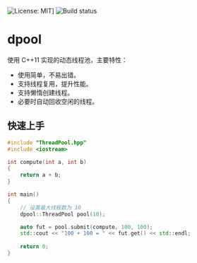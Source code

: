 ![License: MIT](https://img.shields.io/badge/License-MIT-yellow.svg)] ![Build status](https://travis-ci.org/senlinzhan/dpool.svg?branch=master)
# dpool 

使用 C++11 实现的动态线程池，主要特性：
- 使用简单，不易出错。 
- 支持线程复用，提升性能。
- 支持懒惰创建线程。
- 必要时自动回收空闲的线程。 

## 快速上手
```C++
#include "ThreadPool.hpp"
#include <iostream>

int compute(int a, int b)
{
    return a + b;
}

int main()
{
    // 设置最大线程数为 10
    dpool::ThreadPool pool(10);

    auto fut = pool.submit(compute, 100, 100);
    std::cout << "100 + 100 = " << fut.get() << std::endl;
    
    return 0;
}
```
